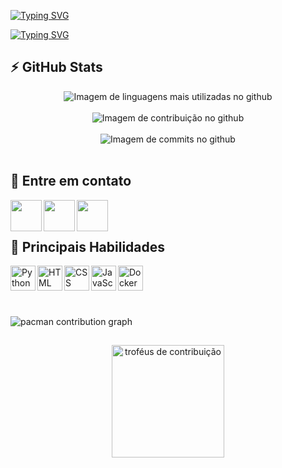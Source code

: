 <a href="https://git.io/typing-svg"><img src="https://readme-typing-svg.demolab.com?font=Fira+Code&pause=1000&color=FFFFFF&width=435&lines=Ol%C3%A1%2C+eu+sou+a+Gabriela+Schubert+%F0%9F%91%8B" alt="Typing SVG" /></a>

<a href="https://git.io/typing-svg"><img src="https://readme-typing-svg.demolab.com?font=Fira+Code&size=15&duration=2000&pause=1000&color=8B1D9C&center=verdadeiro&vCenter=verdadeiro&repeat=falso&random=verdadeiro&width=435&lines=+Bacharelanda+em+Sistemas+de+Informa%C3%A7%C3%A3o++%F0%9F%92%BB" alt="Typing SVG" /></a>

##

## :zap: GitHub Stats

<div align="center"> <img src="https://github-readme-stats.vercel.app/api/top-langs/?username=GabrielaSchubert&theme=midnight-purple&show_icons=true&hide_border=false&layout=compact" alt="Imagem de linguagens mais utilizadas no github">
</div>

<br>

<div align="center"> <img src="https://github-readme-stats.vercel.app/api?username=GabrielaSchubert&theme=midnight-purple&show_icons=true&hide_border=false&count_private=true" alt="Imagem de contribuição no github">
</div>

<br>

<div align="center"> <img src="https://github-readme-streak-stats.herokuapp.com/?user=GabrielaSchubert&theme=midnight-purple&hide_border=false" alt="Imagem de commits no github">
</div>

<br>

##

## :iphone: Entre em contato

<div> 
  <a href="https://instagram.com/gabriela_schubert">
  <img align="left" height="50" width="50" src="https://github.com/GabrielaSchubert/GabrielaSchubert/assets/130176270/a8dd6d5e-a5b9-42e9-b906-c4c44861f6e6">
  </a>
   
  <a href="mailto:gabrielaschubert172@gmail.com">
  <img align="left" height="50" width="50" src="https://github.com/GabrielaSchubert/GabrielaSchubert/assets/130176270/c3f5f355-da10-4cdc-98f3-28a2d1181aea">
  </a>
  
  <a href="https://www.linkedin.com/in/gabriela-schubert-630741271">
  <img align="left" height="50" width="50" src="https://github.com/GabrielaSchubert/GabrielaSchubert/assets/130176270/65dce5ce-0cd5-4f07-a3f6-d1a5bccb0177">
  </a> 
</div>

<br><br>

##

## :rocket: Principais Habilidades

<div align="left">
  <img align="left" alt="Python" height="40" width="40" src="https://github.com/GabrielaSchubert/GabrielaSchubert/assets/130176270/d778a858-16c9-4038-bb9b-7938ca0ac853">
  <img align="left" alt="HTML" height="40" width="40" src="https://github.com/GabrielaSchubert/GabrielaSchubert/assets/130176270/5c5a5fc7-a847-43e2-ad3d-af01beeed09d">
  <img align="left" alt="CSS" height="40" width="40" src="https://github.com/GabrielaSchubert/GabrielaSchubert/assets/130176270/04ccc078-fd8c-4339-94c9-949b6ff3eb57">
  <img align="left" alt="JavaScript" height="40" width="40" src="https://github.com/GabrielaSchubert/GabrielaSchubert/assets/130176270/6a970d5e-f0e9-4692-b9fb-eb8a9239d777">
  <img align="left" alt="Docker" height="40" width="40" src="https://cdn.jsdelivr.net/gh/devicons/devicon/icons/docker/docker-original.svg">
</div>

<br><br>
##
<br>

<picture>
  <source media="(prefers-color-scheme: dark)" srcset="https://raw.githubusercontent.com/GabrielaSchubert/GabrielaSchubert/output/pacman-contribution-graph-dark.svg">
  <source media="(prefers-color-scheme: light)" srcset="https://raw.githubusercontent.com/GabrielaSchubert/GabrielaSchubert/output/pacman-contribution-graph.svg">
  <img alt="pacman contribution graph" src="https://raw.githubusercontent.com/GabrielaSchubert/GabrielaSchubert/output/pacman-contribution-graph.svg">
</picture>

##

<div align="center">
  <img src="https://github-profile-trophy.vercel.app/?username=GabrielaSchubert&theme=aura" height="180" alt="troféus de contribuição">
</div>
